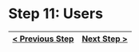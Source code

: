 # Step 11: Users

[//]: # (head-end)




[//]: # (foot-start)

[{]: <helper> (navStep)

| [< Previous Step](step10.md) | [Next Step >](step12.md) |
|:--------------------------------|--------------------------------:|

[}]: #

